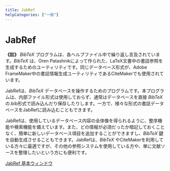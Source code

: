 ```yaml
---
title: JabRef
helpCategories: ["一般"]
---
```


# JabRef

**《註》** *BibTeX* プログラムは、各ヘルプファイル中で繰り返し言及されています。*BibTeX* は、Oren Patashnikによって作られた、LaTeX文書中の書誌参照を生成するためのユーティリティです。同じデータベース形式が、Adobe FrameMaker中の書誌情報生成ユーティリティであるCiteMakerでも使用されています。

JabRefは、*BibTeX* データベースを操作するためのプログラムです。本プログラムは、内部ファイル形式は使用しておらず、通常はデータベースを直接 *BibTeX* の.bib形式で読み込んだり保存したりします。一方で、様々な形式の書誌データベースをJabRefに読み込むこともできます。

JabRefは、使用しているデータベース内容の全体像を得られるように、整序機能や検索機能を備えています。また、どの情報が必須だったか暗記しておくことなく、簡単に新しいデータベース項目を追加することができますし、*BibTeX* 鍵を自動生成させることもできます。JabRefは、*BibTeX* やCiteMakerを利用している方々に最適ですが、その他の参照システムを使用している方や、単に文献ソースを整理したいという方にも便利です。

[JabRef 基本ウィンドウ](BaseFrameHelp)
